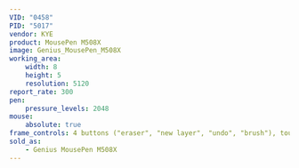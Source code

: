 ```yaml
---
VID: "0458"
PID: "5017"
vendor: KYE
product: MousePen M508X
image: Genius_MousePen_M508X
working_area:
    width: 8
    height: 5
    resolution: 5120
report_rate: 300
pen:
    pressure_levels: 2048
mouse:
    absolute: true
frame_controls: 4 buttons ("eraser", "new layer", "undo", "brush"), touch dial
sold_as:
    - Genius MousePen M508X
---
```

